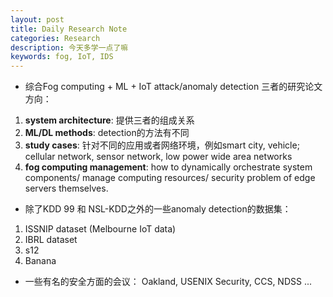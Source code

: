 ```yaml
---
layout: post
title: Daily Research Note
categories: Research
description: 今天多学一点了嘛
keywords: fog, IoT, IDS
---
```


* 综合Fog computing + ML + IoT attack/anomaly detection 三者的研究论文方向：
1. **system architecture**: 提供三者的组成关系
2. **ML/DL methods**: detection的方法有不同
3. **study cases**: 针对不同的应用或者网络环境，例如smart city, vehicle; cellular network, sensor network, low power wide area networks
4. **fog computing management**: how to dynamically orchestrate system components/ manage computing resources/ security problem of edge servers themselves.


* 除了KDD 99 和 NSL-KDD之外的一些anomaly detection的数据集：
1. ISSNIP dataset (Melbourne IoT data)
2. IBRL dataset
3. s12
4. Banana

* 一些有名的安全方面的会议：
Oakland,
USENIX Security,
CCS,
NDSS ... 


